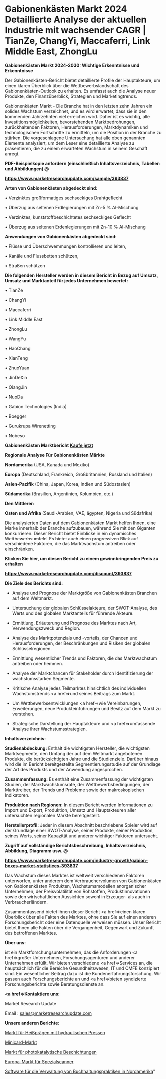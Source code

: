 # Gabionenkästen Markt 2024 Detaillierte Analyse der aktuellen Industrie mit wachsender CAGR | TianZe, ChangYi, Maccaferri, Link Middle East, ZhongLu

<strong>Gabionenkästen Markt 2024-2030: Wichtige Erkenntnisse und Erkenntnisse</strong>

Der Gabionenkästen-Bericht bietet detaillierte Profile der Hauptakteure, um einen klaren Überblick über die Wettbewerbslandschaft des Gabionenkästen-Outlook zu erhalten. Es umfasst auch die Analyse neuer Produkte, den Finanzüberblick, Strategien und Marketingtrends.

Gabionenkästen Markt - Die Branche hat in den letzten zehn Jahren ein solides Wachstum verzeichnet, und es wird erwartet, dass sie in den kommenden Jahrzehnten viel erreichen wird. Daher ist es wichtig, alle Investitionsmöglichkeiten, bevorstehenden Marktbedrohungen, zurückhaltenden Faktoren, Herausforderungen, Marktdynamiken und technologischen Fortschritte zu ermitteln, um die Position in der Branche zu stärken. Die vorgeschlagene Untersuchung hat alle oben genannten Elemente analysiert, um dem Leser eine detaillierte Analyse zu präsentieren, die zu einem erwarteten Wachstum in seinem Geschäft anregt.



<strong><b>PDF-Beispielkopie anfordern (einschließlich Inhaltsverzeichnis, Tabellen und Abbildungen) @ </b></strong>

<strong><a href=https://www.marketresearchupdate.com/sample/393837>

<strong>https://www.marketresearchupdate.com/sample/393837</u></a></strong></strong>



<strong>Arten von Gabionenkästen abgedeckt sind:</strong>

• Verzinktes großformatiges sechseckiges Drahtgeflecht

• Überzug aus seltenen Erdlegierungen mit Zn-5 % Al-Mischung

• Verzinktes, kunststoffbeschichtetes sechseckiges Geflecht

• Überzug aus seltenen Erdenlegierungen mit Zn-10 % Al-Mischung



<strong>Anwendungen von Gabionenkästen abgedeckt sind:</strong>

• Flüsse und Überschwemmungen kontrollieren und leiten,

• Kanäle und Flussbetten schützen,

• Straßen schützen



<strong>Die folgenden Hersteller werden in diesem Bericht in Bezug auf Umsatz, Umsatz und Marktanteil für jedes Unternehmen bewertet:</strong>

• TianZe

• ChangYi

• Maccaferri

• Link Middle East

• ZhongLu

• WangYu

• HaoChang

• XianTeng

• ZhuoYuan

• JinDeXin

• QiangJin

• NuoDa

• Gabion Technologies (India)

• Boegger

• Gurukrupa Wirenetting

• Nobeso



<strong>Gabionenkästen Marktbericht <a href=https://www.marketresearchupdate.com/buynow/393837>Kaufe jetzt</a></strong>



<strong>Regionale Analyse Für Gabionenkästen Märkte</strong>



<strong>Nordamerika</strong> (USA, Kanada und Mexiko)



<strong>Europa</strong> (Deutschland, Frankreich, Großbritannien, Russland und Italien)



<strong>Asien-Pazifik</strong> (China, Japan, Korea, Indien und Südostasien)



<strong>Südamerika</strong> (Brasilien, Argentinien, Kolumbien, etc.)



<strong>Den Mittleren</strong> 

<strong>Osten und Afrika</strong> (Saudi-Arabien, VAE, ägypten, Nigeria und Südafrika)

Die analysierten Daten auf dem Gabionenkästen Markt helfen Ihnen, eine Marke innerhalb der Branche aufzubauen, während Sie mit den Giganten konkurrieren. Dieser Bericht bietet Einblicke in ein dynamisches Wettbewerbsumfeld. Es bietet auch einen progressiven Blick auf verschiedene Faktoren, die das Marktwachstum antreiben oder einschränken.



<strong>Klicken Sie hier, um diesen Bericht zu einem gewinnbringenden Preis zu erhalten
</strong>

<strong><a href=https://www.marketresearchupdate.com/discount/393837>https://www.marketresearchupdate.com/discount/393837</b></u></strong></a>



<strong>Die Ziele des Berichts sind:</strong>

- Analyse und Prognose der Marktgröße von Gabionenkästen Branchen auf dem Weltmarkt.

- Untersuchung der globalen Schlüsselakteure, der SWOT-Analyse, des Werts und des globalen Marktanteils für führende Akteure.

- Ermittlung, Erläuterung und Prognose des Marktes nach Art, Verwendungszweck und Region.

- Analyse des Marktpotenzials und -vorteils, der Chancen und Herausforderungen, der Beschränkungen und Risiken der globalen Schlüsselregionen.

- Ermittlung wesentlicher Trends und Faktoren, die das Marktwachstum antreiben oder hemmen.

- Analyse der Marktchancen für Stakeholder durch Identifizierung der wachstumsstarken Segmente.

- Kritische Analyse jedes Teilmarktes hinsichtlich des individuellen Wachstumstrends <a href=>und</a> seines Beitrags zum Markt.

- Um Wettbewerbsentwicklungen <a href=>wie</a> Vereinbarungen, Erweiterungen, neue Produkteinführungen und Besitz auf dem Markt zu verstehen.

- Strategische Darstellung der Hauptakteure und <a href=>umfas</a>sende Analyse ihrer Wachstumsstrategien.



<strong>Inhaltsverzeichnis:</strong>



<strong>Studienabdeckung:</strong> Enthält die wichtigsten Hersteller, die wichtigsten Marktsegmente, den Umfang der auf dem Weltmarkt angebotenen Produkte, die berücksichtigten Jahre und die Studienziele. Darüber hinaus wird die im Bericht bereitgestellte Segmentierungsstudie auf der Grundlage der Art des Produkts und der Anwendung angesprochen.



<strong>Zusammenfassung:</strong> Es enthält eine Zusammenfassung der wichtigsten Studien, der Marktwachstumsrate, der Wettbewerbsbedingungen, der Markttreiber, der Trends und Probleme sowie der makroskopischen Indikatoren.



<strong>Produktion nach Regionen:</strong> In diesem Bericht werden Informationen zu Import und Export, Produktion, Umsatz und Hauptakteuren aller untersuchten regionalen Märkte bereitgestellt.



<strong>Herstellerprofil:</strong> Jeder in diesem Abschnitt beschriebene Spieler wird auf der Grundlage einer SWOT-Analyse, seiner Produkte, seiner Produktion, seines Werts, seiner Kapazität und anderer wichtiger Faktoren untersucht.



<strong><b>Zugriff auf vollständige Berichtsbeschreibung, Inhaltsverzeichnis, Abbildung, Diagramm usw. @ </b></strong>

<strong><a href=https://www.marketresearchupdate.com/industry-growth/gabion-boxes-market-statistices-393837>https://www.marketresearchupdate.com/industry-growth/gabion-boxes-market-statistices-393837</a></strong>

Das Wachstum dieses Marktes ist weltweit verschiedenen Faktoren unterworfen, unter anderem dem Verbrauchervolumen von Gabionenkästen von Gabionenkästen Produkten, Wachstumsmodellen anorganischer Unternehmen, der Preisvolatilität von Rohstoffen, Produktinnovationen sowie den wirtschaftlichen Aussichten sowohl in Erzeuger- als auch in Verbraucherländern.

Zusammenfassend bietet Ihnen dieser Bericht <a href=>einen</a> klaren Überblick über alle Fakten des Marktes, ohne dass Sie auf einen anderen Forschungsbericht oder eine Datenquelle verweisen müssen. Unser Bericht bietet Ihnen alle Fakten über die Vergangenheit, Gegenwart und Zukunft des betroffenen Marktes.



<strong>Über uns:</strong>

 ist ein Marktforschungsunternehmen, das die Anforderungen <a href=>großer</a> Unternehmen, Forschungsagenturen und anderer Unternehmen erfüllt. Wir bieten verschiedene <a href=>Services</a> an, die hauptsächlich für die Bereiche Gesundheitswesen, IT und CMFE konzipiert sind. Ein wesentlicher Beitrag dazu ist die Kundenerfahrungsforschung. Wir passen auch Forschungsberichte an und <a href=>bieten</a> syndizierte Forschungsberichte sowie Beratungsdienste an.



<strong><a href=>Kontaktiere uns:</a></strong>

Market Research Update

Email : sales@marketresearchupdate.com



<strong>Unsere anderen Berichte:</strong>

<a href=https://www.linkedin.com/pulse/hydraulic-press-hot-stamping-market-opportunities>Markt für Heißprägen mit hydraulischen Pressen</a>

<a href=https://www.linkedin.com/pulse/minicard-market-2023-remarking-enormous-growth>Minicard-Markt</a>

<a href=https://www.linkedin.com/pulse/photocatalytic-coatings-market-2023-analysis-growth-drivers>Markt für photokatalytische Beschichtungen</a>

<a href=https://www.linkedin.com/pulse/europe-specialized-scanners-market>Europa-Markt für Spezialscanner</a>

<a href=https://www.linkedin.com/pulse/north-america-accounting-practice-management-software>Software für die Verwaltung von Buchhaltungspraktiken in Nordamerika</a>"
